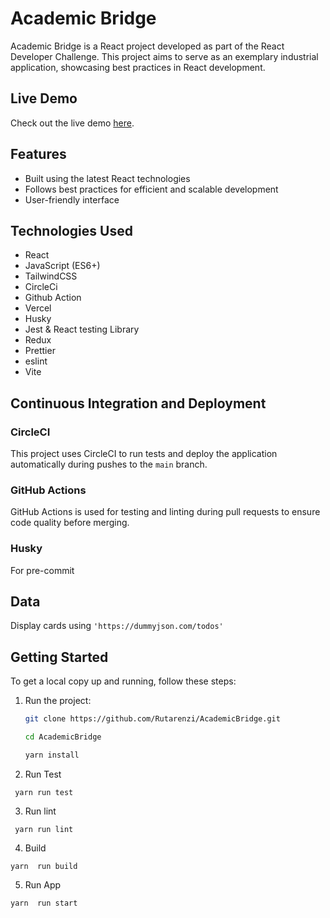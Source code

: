 # Academic Bridge

Academic Bridge is a React project developed as part of the React Developer Challenge. This project aims to serve as an exemplary industrial application, showcasing best practices in React development.

## Live Demo

Check out the live demo [here](https://academic-bridge-six.vercel.app/).

## Features

- Built using the latest React technologies
- Follows best practices for efficient and scalable development
- User-friendly interface

## Technologies Used

- React
- JavaScript (ES6+)
- TailwindCSS
- CircleCi
- Github Action
- Vercel 
- Husky 
- Jest & React testing Library
- Redux
- Prettier
- eslint 
- Vite

## Continuous Integration and Deployment

### CircleCI

This project uses CircleCI to run tests and deploy the application automatically during pushes to the `main` branch. 

### GitHub Actions

GitHub Actions is used for testing and linting during pull requests to ensure code quality before merging. 

### Husky

For pre-commit

## Data 
Display cards using ``` 'https://dummyjson.com/todos' ```

## Getting Started

To get a local copy up and running, follow these steps:

1. Run the project:
   ```bash
   git clone https://github.com/Rutarenzi/AcademicBridge.git

   cd AcademicBridge
   
   yarn install 
   ```
2. Run Test 
```
 yarn run test 
```
3. Run lint
```
 yarn run lint

```
4.  Build 

```
yarn  run build 
```
5.  Run App 

```
yarn  run start 
```
